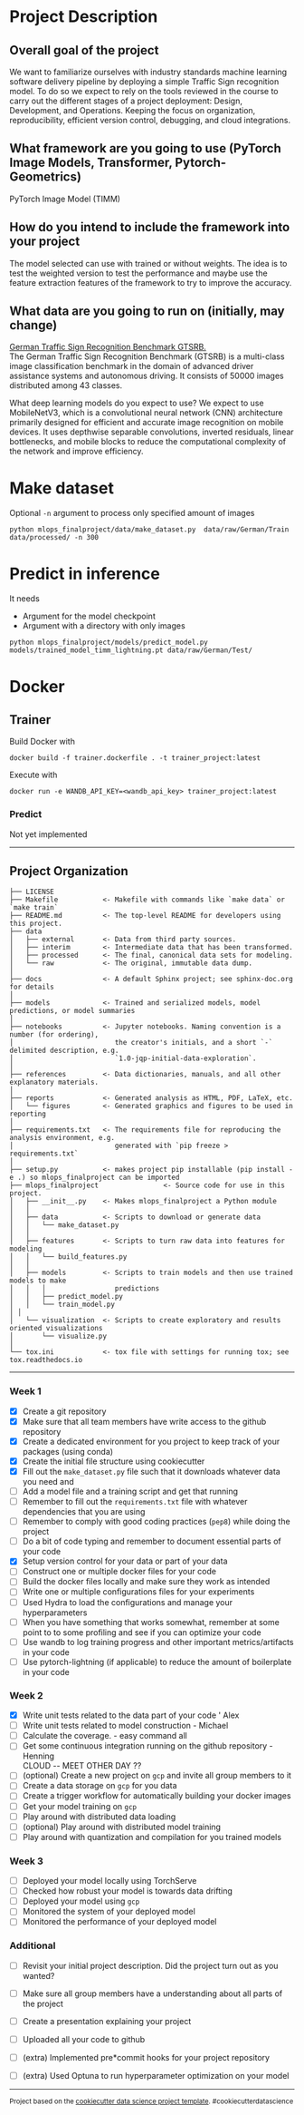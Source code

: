 Project Description 
==============================




## Overall goal of the project  

We want to familiarize ourselves with industry standards machine learning software delivery pipeline by deploying a simple Traffic Sign recognition model. To do so we expect to rely on the tools reviewed in the course to carry out the different stages of a project deployment: Design, Development, and Operations. Keeping the focus on organization, reproducibility, efficient version control, debugging, and cloud integrations.   

## What framework are you going to use (PyTorch Image Models, Transformer, Pytorch-Geometrics)

PyTorch Image Model (TIMM)

## How do you intend to include the framework into your project   

The model selected can use with trained or without weights. The idea is to test the weighted version to test the performance and maybe use the feature extraction features of the framework to try to improve the accuracy.

## What data are you going to run on (initially, may change)  

[German Traffic Sign Recognition Benchmark GTSRB.](https://sid.erda.dk/public/archives/daaeac0d7ce1152aea9b61d9f1e19370/published-archive.html)  
The German Traffic Sign Recognition Benchmark (GTSRB) is a multi-class image classification benchmark in the domain of advanced driver assistance systems and autonomous driving. It consists of 50000 images distributed among 43 classes.

What deep learning models do you expect to use? We expect to use MobileNetV3, which is a convolutional neural network (CNN) architecture primarily designed for efficient and accurate image recognition on mobile devices. It uses depthwise separable convolutions, inverted residuals, linear bottlenecks, and mobile blocks to reduce the computational complexity of the network and improve efficiency.

# Make dataset
Optional `-n` argument to process only specified amount of images

`python mlops_finalproject/data/make_dataset.py  data/raw/German/Train  data/processed/ -n 300`


# Predict in inference

It needs
- Argument for the model checkpoint
- Argument with a directory with only images

`python mlops_finalproject/models/predict_model.py models/trained_model_timm_lightning.pt data/raw/German/Test/`

# Docker
## Trainer
Build Docker with

`docker build -f trainer.dockerfile . -t trainer_project:latest`

Execute with

`docker run -e WANDB_API_KEY=<wandb_api_key> trainer_project:latest`

### Predict
Not yet implemented

------------

Project Organization
------------

    ├── LICENSE
    ├── Makefile           <- Makefile with commands like `make data` or `make train`
    ├── README.md          <- The top-level README for developers using this project.
    ├── data
    │   ├── external       <- Data from third party sources.
    │   ├── interim        <- Intermediate data that has been transformed.
    │   ├── processed      <- The final, canonical data sets for modeling.
    │   └── raw            <- The original, immutable data dump.
    │
    ├── docs               <- A default Sphinx project; see sphinx-doc.org for details
    │
    ├── models             <- Trained and serialized models, model predictions, or model summaries
    │
    ├── notebooks          <- Jupyter notebooks. Naming convention is a number (for ordering),
    │                         the creator's initials, and a short `-` delimited description, e.g.
    │                         `1.0-jqp-initial-data-exploration`.
    │
    ├── references         <- Data dictionaries, manuals, and all other explanatory materials.
    │
    ├── reports            <- Generated analysis as HTML, PDF, LaTeX, etc.
    │   └── figures        <- Generated graphics and figures to be used in reporting
    │
    ├── requirements.txt   <- The requirements file for reproducing the analysis environment, e.g.
    │                         generated with `pip freeze > requirements.txt`
    │
    ├── setup.py           <- makes project pip installable (pip install -e .) so mlops_finalproject can be imported
    ├── mlops_finalproject                <- Source code for use in this project.
    │   ├── __init__.py    <- Makes mlops_finalproject a Python module
    │   │
    │   ├── data           <- Scripts to download or generate data
    │   │   └── make_dataset.py
    │   │
    │   ├── features       <- Scripts to turn raw data into features for modeling
    │   │   └── build_features.py
    │   │
    │   ├── models         <- Scripts to train models and then use trained models to make
    │   │   │                 predictions
    │   │   ├── predict_model.py
    │   │   └── train_model.py
    │ │
    │   └── visualization  <- Scripts to create exploratory and results oriented visualizations
    │       └── visualize.py
    │
    └── tox.ini            <- tox file with settings for running tox; see tox.readthedocs.io


--------


### Week 1

* [x] Create a git repository
* [x] Make sure that all team members have write access to the github repository
* [x] Create a dedicated environment for you project to keep track of your packages (using conda)
* [x] Create the initial file structure using cookiecutter
* [x] Fill out the `make_dataset.py` file such that it downloads whatever data you need and
* [ ] Add a model file and a training script and get that running
* [ ] Remember to fill out the `requirements.txt` file with whatever dependencies that you are using
* [ ] Remember to comply with good coding practices (`pep8`) while doing the project
* [ ] Do a bit of code typing and remember to document essential parts of your code
* [x] Setup version control for your data or part of your data
* [ ] Construct one or multiple docker files for your code
* [ ] Build the docker files locally and make sure they work as intended
* [ ] Write one or multiple configurations files for your experiments
* [ ] Used Hydra to load the configurations and manage your hyperparameters
* [ ] When you have something that works somewhat, remember at some point to to some profiling and see if
      you can optimize your code
* [ ] Use wandb to log training progress and other important metrics/artifacts in your code
* [ ] Use pytorch-lightning (if applicable) to reduce the amount of boilerplate in your code

### Week 2
* [x] Write unit tests related to the data part of your code ' Alex
* [ ] Write unit tests related to model construction  - Michael
* [ ] Calculate the coverage.    - easy command all
* [ ] Get some continuous integration running on the github repository - Henning  
CLOUD -- MEET OTHER DAY ??
* [ ] (optional) Create a new project on `gcp` and invite all group members to it
* [ ] Create a data storage on `gcp` for you data
* [ ] Create a trigger workflow for automatically building your docker images
* [ ] Get your model training on `gcp`
* [ ] Play around with distributed data loading
* [ ] (optional) Play around with distributed model training
* [ ] Play around with quantization and compilation for you trained models

### Week 3

* [ ] Deployed your model locally using TorchServe
* [ ] Checked how robust your model is towards data drifting
* [ ] Deployed your model using `gcp`
* [ ] Monitored the system of your deployed model
* [ ] Monitored the performance of your deployed model

### Additional

* [ ] Revisit your initial project description. Did the project turn out as you wanted?
* [ ] Make sure all group members have a understanding about all parts of the project
* [ ] Create a presentation explaining your project
* [ ] Uploaded all your code to github
* [ ] (extra) Implemented pre*commit hooks for your project repository
* [ ] (extra) Used Optuna to run hyperparameter optimization on your model



--------

<p><small>Project based on the <a target="_blank" href="https://drivendata.github.io/cookiecutter-data-science/">cookiecutter data science project template</a>. #cookiecutterdatascience</small></p>
